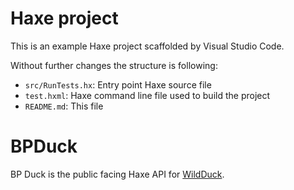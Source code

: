 # Haxe project

This is an example Haxe project scaffolded by Visual Studio Code.

Without further changes the structure is following:

 * `src/RunTests.hx`: Entry point Haxe source file
 * `test.hxml`: Haxe command line file used to build the project
 * `README.md`: This file

# BPDuck

BP Duck is the public facing Haxe API for [WildDuck](https://github.com/nodemailer/wildduck).